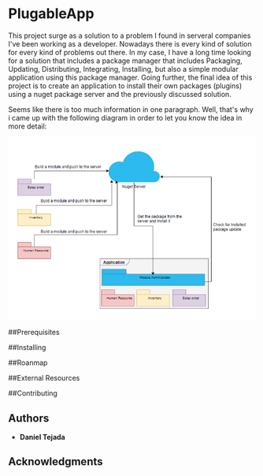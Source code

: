 # PlugableApp

This project surge as a solution to a problem I found in serveral companies I've been working as a developer. Nowadays there is every kind of solution for every kind of problems out there. In my case, I have a long time looking for a solution that includes a package manager that includes Packaging, Updating, Distributing, Integrating, Installing, but also a simple modular application using this package manager. Going further, the final idea of this project is to create an application to install their own packages (plugins) using a nuget package server and the previously discussed solution.

Seems like there is too much information in one paragraph. Well, that's why i came up with the following diagram in order to let you know the idea in more detail:

![Diagram](Diagram.PNG)

##Prerequisites

##Installing

##Roanmap

##External Resources

##Contributing

## Authors

* **Daniel Tejada**

## Acknowledgments
